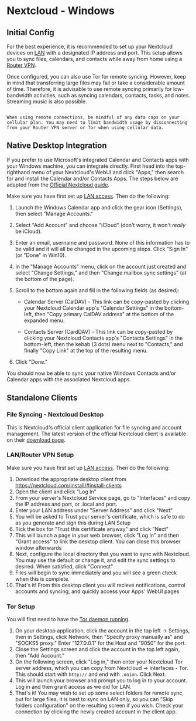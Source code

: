 # Nextcloud - Windows

## Initial Config

For the best experience, it is recommended to set up your Nextcloud devices on [LAN](/user-manual/connecting-locally.md) with a designated IP address and port. This setup allows you to sync files, calendars, and contacts while away from home using a [Router VPN](/user-manual/connecting-remotely/vpn.md).

Once configured, you can also use Tor for remote syncing. However, keep in mind that transferring large files may fail or take a considerable amount of time. Therefore, it is advisable to use remote syncing primarily for low-bandwidth activities, such as syncing calendars, contacts, tasks, and notes. Streaming music is also possible.

```admonish warning

When using remote connections, be mindful of any data caps on your cellular plan. You may need to limit bandwidth usage by disconnecting from your Router VPN server or Tor when using cellular data.

```

## Native Desktop Integration

If you prefer to use Microsoft's integrated Calendar and Contacts apps with your Windows machine, you can integrate directly. First head into the top-righthand menu of your Nextcloud's WebUI and click "Apps," then search for and install the Calendar and/or Contacts Apps. The steps below are adapted from the [Official Nextcloud guide](https://docs.nextcloud.com/server/24/user_manual/en/groupware/sync_windows10.html).

Make sure you have first set up [LAN access](/device-guides/windows/ca.md). Then do the following:

1. Launch the Windows Calendar app and click the gear icon (Settings), then select "Manage Accounts."

1. Select "Add Account" and choose "iCloud" (don't worry, it won't _really_ be iCloud).

1. Enter an email, username and password. None of this information has to be valid and it will all be changed in the upcoming steps. Click "Sign In" (or "Done" in Win10).

1. In the "Manage Accounts" menu, click on the account just created and select "Change Settings," and then "Change mailbox sync settings" (at the bottom of the page).

1. Scroll to the bottom again and fill in the following fields (as desired):

   - Calendar Server (CalDAV) - This link can be copy-pasted by clicking your Nextcloud Calendar app's "Calendar Settings" in the bottom-left, then "Copy primary CalDAV address" at the bottom of the expanded menu.

   - Contacts Server (CardDAV) - This link can be copy-pasted by clicking your Nextcloud Contacts app's "Contacts Settings" in the bottom-left, then the kebab (3 dots) menu next to "Contacts," and finally "Copy Link" at the top of the resulting menu.

1. Click "Done."

You should now be able to sync your native Windows Contacts and/or Calendar apps with the associated Nextcloud apps.

## Standalone Clients

### File Syncing - Nextcloud Desktop

This is Nextcloud's official client application for file syncing and account management. The latest version of the official Nextcloud client is available on their [download page](https://nextcloud.com/install/#install-clients).

### LAN/Router VPN Setup

Make sure you have first set up [LAN access](/device-guides/windows/ca.md). Then do the following:

1. Download the appropriate desktop client from https://nextcloud.com/install/#install-clients
1. Open the client and click "Log In"
1. From your server's Nextcloud Service page, go to "Interfaces" and copy the IP address and port, or .local and port.
1. Enter your LAN address under "Server Address" and click "Next"
1. You will be asked to Trust your server's certificate, which is safe to do as you generate and sign this during LAN Setup
1. Tick the box for "Trust this certificate anyway" and click "Next"
1. This will launch a page in your web browser, click "Log In" and then "Grant access" to link the desktop client. You can close this browser window afterwards
1. Next, configure the local directory that you want to sync with Nextcloud. You may use the default or change it, and edit the sync settings to desired. When satisfied, click "Connect"
1. Files will begin to sync immediately and you will see a green check when this is complete.
1. That's it! From this desktop client you will recieve notifications, control accounts and syncing, and quickly access your Apps' WebUI pages

### Tor Setup

You will first need to have the [Tor daemon running](/device-guides/windows/tor.md).

1. On your desktop application, click the account in the top left -> Settings, then in Settings, click Network, then "Specify proxy manually as" and "SOCKS5 proxy." Enter "127.0.0.1" for the Host and "9050" for the port.
1. Close the Settings screen and click the account in the top left again, then "Add Account."
1. On the following screen, click "Log in," then enter your Nextcloud Tor server address, which you can copy from Nextcloud -> Interfaces - Tor. This should start with `http://` and end with `.onion`. Click Next.
1. This will launch your browser and prompt you to log in to your account. Log in and then grant access as we did for LAN.
1. That's it! You may wish to set up some select folders for remote sync, but for large files, it is best to sync on LAN only, so you can "Skip folders configuration" on the resulting screen if you wish. Check your connection by clicking the newly created account in the client app.
